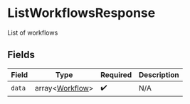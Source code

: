 # ListWorkflowsResponse

List of workflows


## Fields

| Field                                              | Type                                               | Required                                           | Description                                        |
| -------------------------------------------------- | -------------------------------------------------- | -------------------------------------------------- | -------------------------------------------------- |
| `data`                                             | array<[Workflow](../../models/shared/Workflow.md)> | :heavy_check_mark:                                 | N/A                                                |